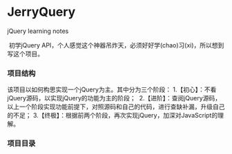 # JerryQuery
jQuery learning notes

  初学jQuery API，个人感觉这个神器吊炸天，必须好好学(chao)习(xi)，所以想到写这个项目。
  
### 项目结构

该项目以如何构思实现一个jQuery为主。其中分为三个阶段：
  1.【初心】：不看jQuery源码，以实现jQuery的功能为主的阶段；
  2.【进阶】：查阅jQuery源码，以上一个阶段实现功能前提下，对照源码和自己的代码，进行查缺补漏，升级自己的不足；
  3.【终极】：根据前两个阶段，再次实现jQuery，加深对JavaScript的理解。
  
### 项目目录

